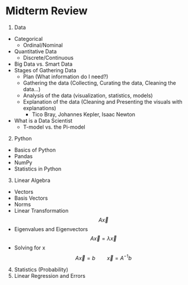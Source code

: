 # Midterm Review
1. Data
  * Categorical
    * Ordinal/Nominal
  * Quantitative Data
    * Discrete/Continuous
  * Big Data vs. Smart Data
  * Stages of Gathering Data
    * Plan (What information do I need?)
    * Gathering the data (Collecting, Curating the data, Cleaning the data...)
    * Analysis of the data (visualization, statistics, models)
    * Explanation of the data (Cleaning and Presenting the visuals with explanations)
      * Tico Bray, Johannes Kepler, Isaac Newton
  * What is a Data Scientist
    * T-model vs. the Pi-model

2. Python
  * Basics of Python
  * Pandas
  * NumPy
  * Statistics in Python

3. Linear Algebra
  * Vectors
  * Basis Vectors
  * Norms
  * Linear Transformation
    $$A\vec{x}$$
  * Eigenvalues and Eigenvectors
    $$A\vec{x}=\lambda\vec{x}$$
  * Solving for x
    $$A\vec{x}=b\qquad\vec{x}=A^{-1}b$$

4. Statistics (Probability)
5. Linear Regression and Errors